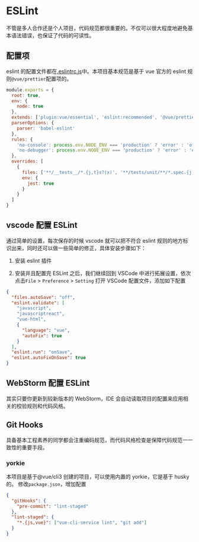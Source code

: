 # ESLint

不管是多人合作还是个人项目，代码规范都很重要的。不仅可以很大程度地避免基本语法错误，也保证了代码的可读性。

## 配置项

eslint 的配置文件都在[.eslintrc.js]()中。本项目基本规范是基于 vue 官方的 eslint 规则`@vue/prettier`配置项的。

```javascript
module.exports = {
  root: true,
  env: {
    node: true
  },
  extends: ['plugin:vue/essential', 'eslint:recommended', '@vue/prettier'],
  parserOptions: {
    parser: 'babel-eslint'
  },
  rules: {
    'no-console': process.env.NODE_ENV === 'production' ? 'error' : 'off',
    'no-debugger': process.env.NODE_ENV === 'production' ? 'error' : 'off'
  },
  overrides: [
    {
      files: ['**/__tests__/*.{j,t}s?(x)', '**/tests/unit/**/*.spec.{j,t}s?(x)'],
      env: {
        jest: true
      }
    }
  ]
}
```

## vscode 配置 ESLint

通过简单的设置，每次保存的时候 vscode 就可以把不符合 eslint 规则的地方标识出来，同时还可以做一些简单的修正，具体安装步骤如下：

1. 安装 eslint 插件

2. 安装并且配置完 ESLint 之后，我们继续回到 VSCode 中进行拓展设置，依次点击`File` > `Preference` > `Setting` 打开 VSCode 配置文件，添加如下配置

```json
{
  "files.autoSave": "off",
  "eslint.validate": [
    "javascript",
    "javascriptreact",
    "vue-html",
    {
      "language": "vue",
      "autoFix": true
    }
  ],
  "eslint.run": "onSave",
  "eslint.autoFixOnSave": true
}
```

## WebStorm 配置 ESLint

其实只要你更新到较新版本的 WebStorm，IDE 会自动读取项目的配置来应用相关的校验规则和代码风格。

## Git Hooks

具备基本工程素养的同学都会注重编码规范，而代码风格检查是保障代码规范一一致性的重要手段。

### yorkie

本项目是基于@vue/cli3 创建的项目，可以使用内置的 yorkie，它是基于 husky 的。
修改`package.json`，增加配置

```json
{
  "gitHooks": {
    "pre-commit": "lint-staged"
  },
  "lint-staged": {
    "*.{js,vue}": ["vue-cli-service lint", "git add"]
  }
}
```
